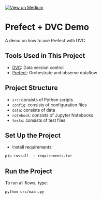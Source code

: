 [![View on Medium](https://img.shields.io/badge/Medium-View%20on%20Medium-blueviolet?logo=medium)](https://towardsdatascience.com/dvc-github-actions-automatically-rerun-modified-components-of-a-pipeline-a3632519dc42) 

# Prefect + DVC Demo
A demo on how to use Prefect with DVC

## Tools Used in This Project
* [DVC](https://dvc.org/): Data version control
* [Prefect](https://www.prefect.io/): Orchestrate and observe dataflow

## Project Structure
* `src`: consists of Python scripts
* `config`: consists of configuration files
* `data`: consists of data
* `notebook`: consists of Jupyter Notebooks
* `tests`: consists of test files

## Set Up the Project
* Install requirements:
```bash
pip install -r requirements.txt
```

## Run the Project
To run all flows, type:
```bash
python src/main.py
```



